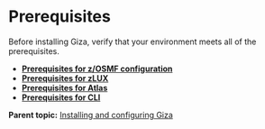 # Prerequisites

Before installing Giza, verify that your environment meets all of the prerequisites.

-   **[Prerequisites for z/OSMF configuration](../topics/prezosmf.md)**  
-   **[Prerequisites for zLUX](../topics/premvd.md)**  
-   **[Prerequisites for Atlas](../topics/preatlas.md)**  
-   **[Prerequisites for CLI](../topics/precli.md)**  

**Parent topic:** [Installing and configuring Giza](../topics/installandconfig.md)
